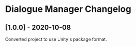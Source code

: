 # Dialogue Manager Changelog

## [1.0.0] - 2020-10-08

Converted project to use Unity's package format.
